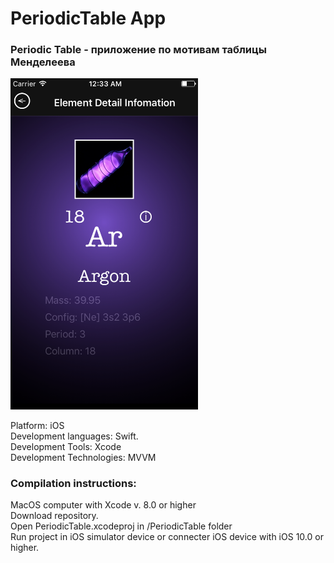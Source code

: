 # PeriodicTable App
### Periodic Table -  приложение по мотивам таблицы Менделеева

<img src="PeriodicTableScreen1.png" width="300">


Platform: iOS <br>
Development languages: Swift. <br>
Development Tools: Xcode <br>
Development Technologies:  MVVM <br>

### Compilation instructions: <br>
MacOS computer with Xcode v. 8.0 or higher <br>
Download repository. <br>
Open PeriodicTable.xcodeproj in /PeriodicTable folder <br>
Run project in iOS simulator device or connecter iOS device with iOS 10.0 or higher.<br>